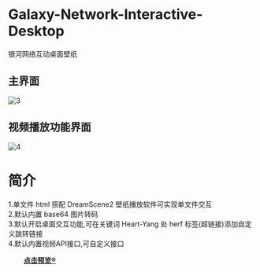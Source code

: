 # Galaxy-Network-Interactive-Desktop
银河网络互动桌面壁纸
## 主界面
![3](https://github.com/520Girl/Galaxy-Network-Desktop/assets/51397676/4ce68818-4ea2-454e-ab8e-885038bd76d9)
## 视频播放功能界面
![4](https://github.com/520Girl/Galaxy-Network-Interactive-Desktop/assets/51397676/61cf9e94-b1bf-4221-9190-685d3345f3f5)
# 简介
1.单文件 html 搭配 DreamScene2 壁纸播放软件可实现单文件交互  
2.默认内置 base64 图片转码  
3.默认开启桌面交互功能,可在关键词 Heart-Yang 处 herf 标签(超链接)添加自定义跳转链接    
4.默认内置视频API接口,可自定义接口
<p><strong>&emsp;&emsp; <a href="https://heartyang520.github.io/Galaxy-Network-Interactive-Desktop/"> 点击预览® </a> </strong>
